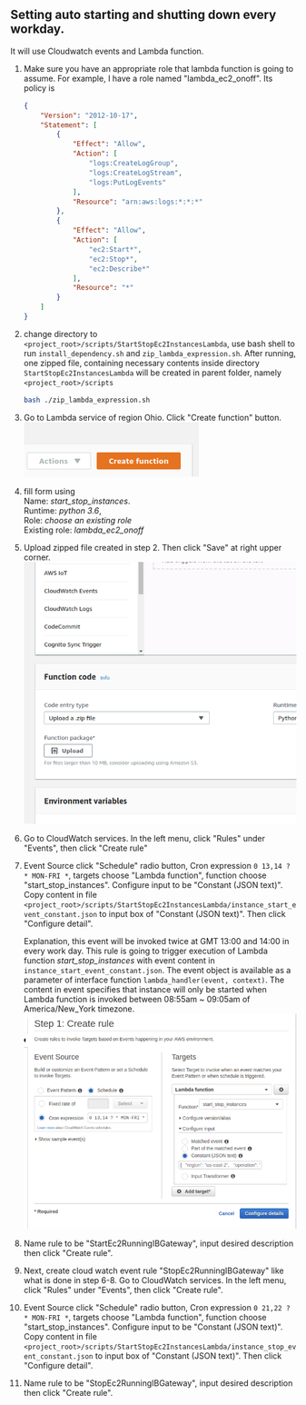 ## Setting auto starting and shutting down every workday.

It will use Cloudwatch events and Lambda function.

1. Make sure you have an appropriate role that lambda function is going to assume. For example, I 
   have a role named "lambda_ec2_onoff". Its policy is 
   ```json
   {
       "Version": "2012-10-17",
       "Statement": [
           {
               "Effect": "Allow",
               "Action": [
                   "logs:CreateLogGroup",
                   "logs:CreateLogStream",
                   "logs:PutLogEvents"
               ],
               "Resource": "arn:aws:logs:*:*:*"
           },
           {
               "Effect": "Allow",
               "Action": [
                   "ec2:Start*",
                   "ec2:Stop*",
                   "ec2:Describe*"
               ],
               "Resource": "*"
           }
       ]
   }
   ```
    
2. change directory to `<project_root>/scripts/StartStopEc2InstancesLambda`, use bash shell to run
   `install_dependency.sh` and `zip_lambda_expression.sh`. After running, one zipped file, 
   containing necessary contents inside directory `StartStopEc2InstancesLambda` will be created 
   in parent folder, namely `<project_root>/scripts`
   ```bash
   bash ./zip_lambda_expression.sh
   ```
3. Go to Lambda service of region Ohio.  Click "Create function" button.  
   ![create_function](resources/pics/schedule_instance_003_create_function.png "create function")
   
4. fill form using  
   Name:  _start_stop_instances_.  
   Runtime: _python 3.6_,  
   Role: _choose an existing role_  
   Existing role: _lambda_ec2_onoff_ 

5. Upload zipped file created in step 2. Then click "Save" at right upper corner.  
   ![upload_zip](resources/pics/schedule_instance_005_upload_zip.png "upload zip to lambda function")

6. Go to CloudWatch services. In the left menu, click "Rules" under "Events", then click 
   "Create rule"
   
7. Event Source click "Schedule" radio button, Cron expression `0 13,14 ? * MON-FRI *`, targets 
   choose "Lambda function", function choose "start_stop_instances". Configure input to be 
   "Constant (JSON text)". Copy content in file 
   `<project_root>/scripts/StartStopEc2InstancesLambda/instance_start_event_constant.json` to input 
   box of "Constant (JSON text)". Then click "Configure detail".
   
   Explanation, this event will be invoked twice at GMT 13:00 and 14:00 in every work day. This rule
   is going to trigger execution of Lambda function _start_stop_instances_ with event content in 
   `instance_start_event_constant.json`. The event object is available as a parameter of 
   interface function `lambda_handler(event, context)`. The content in event specifies that instance
   will only be started when Lambda function is invoked between 08:55am ~ 09:05am of 
   America/New_York timezone.  
   ![edit_cloudwatch_event](resources/pics/schedule_instance_007_edit_cw_event.png "edit cloudwatch event")
   
8. Name rule to be "StartEc2RunningIBGateway", input desired description then click "Create rule".

9. Next, create cloud watch event rule "StopEc2RunningIBGateway" like what is done in step 6-8.
   Go to CloudWatch services. In the left menu, click "Rules" under "Events", then click 
   "Create rule".

10. Event Source click "Schedule" radio button, Cron expression `0 21,22 ? * MON-FRI *`, targets 
    choose "Lambda function", function choose "start_stop_instances". Configure input to be 
    "Constant (JSON text)". Copy content in file 
    `<project_root>/scripts/StartStopEc2InstancesLambda/instance_stop_event_constant.json` to input 
    box of "Constant (JSON text)". Then click "Configure detail".
    
11. Name rule to be "StopEc2RunningIBGateway", input desired description then click "Create rule".